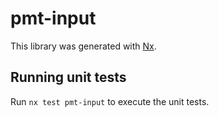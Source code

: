 # pmt-input

This library was generated with [Nx](https://nx.dev).

## Running unit tests

Run `nx test pmt-input` to execute the unit tests.

